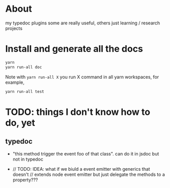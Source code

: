 # About
my typedoc plugins some are really useful, others just learning / research projects

# Install and generate all the docs

```sh
yarn 
yarn run-all doc
```

Note with `yarn run-all X` you run X command in all yarn workspaces, for example, 

```sh
yarn run-all test
```


# TODO: things I don't know how to do, yet

## typedoc

 * "this method trigger the event foo of that class". can do it in jsdoc but not in typedoc

*
    // TODO: IDEA: what if we biuld a event emitter with generics that doesn't 
    // extends node event emitter but just delegate the methods to a property???